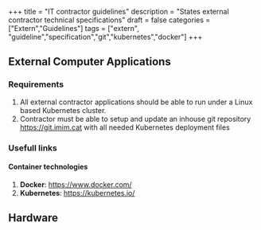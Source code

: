 +++
title = "IT contractor guidelines"
description = "States external contractor technical specifications"
draft = false
categories = ["Extern","Guidelines"]
tags = ["extern", "guideline","specification","git","kubernetes","docker"]
+++

## External Computer Applications

### Requirements

1. All external contractor applications should be able to run under a Linux based Kubernetes cluster.
2. Contractor must be able to setup and update an inhouse git repository https://git.imim.cat with all needed Kubernetes deployment files

### Usefull links

#### Container technologies

1. **Docker**: https://www.docker.com/
2. **Kubernetes**: https://kubernetes.io/

## Hardware
